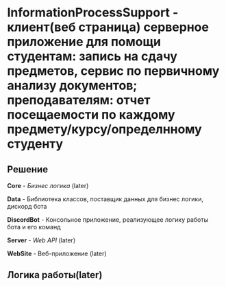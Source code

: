 # InformationProcessSupport - клиент(веб страница) серверное приложение для помощи студентам: запись на сдачу предметов, сервис по первичному анализу документов; преподавателям: отчет посещаемости по каждому предмету/курсу/определнному студенту
## Решение
**Core** - *Бизнес логика* (later)

**Data** - Библиотека классов, поставщик данных для бизнес логики, дискорд бота

**DiscordBot** - Консольное приложение, реализующее логику работы бота и его команд

**Server** - *Web API* (later)

**WebSite** - Веб-приложение (later)

## Логика работы(later)

